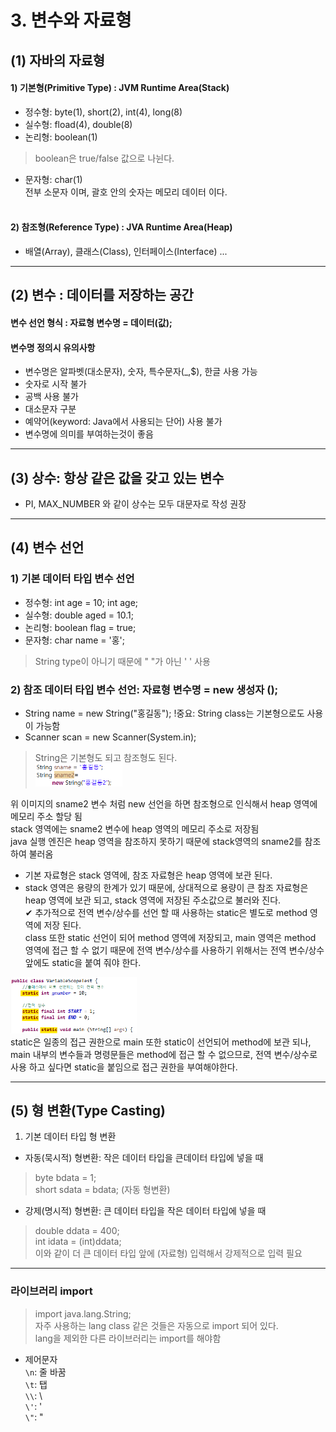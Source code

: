 # 3. 변수와 자료형<br>
## (1) 자바의 자료형
#### 1) 기본형(Primitive Type) : JVM Runtime Area(Stack)<br>
- 정수형: byte(1), short(2), int(4), long(8)<br>
- 실수형: fload(4), double(8)<br>
- 논리형: boolean(1)<br>
> boolean은 true/false 값으로 나뉜다.
- 문자형: char(1)<br>
전부 소문자 이며, 괄호 안의 숫자는 메모리 데이터 이다.<br><br>

#### 2) 참조형(Reference Type) : JVA Runtime Area(Heap)<br>
- 배열(Array), 클래스(Class), 인터페이스(Interface) ... <br>


***

## (2) 변수 : 데이터를 저장하는 공간
#### 변수 선언 형식 : 자료형 변수명 = 데이터(값);
#### 변수명 정의시 유의사항
- 변수명은 알파벳(대소문자), 숫자, 특수문자(_,$), 한글 사용 가능<br>
- 숫자로 시작 불가<br>
- 공백 사용 불가<br>
- 대소문자 구분<br>
- 예약어(keyword: Java에서 사용되는 단어) 사용 불가<br>
- 변수명에 의미를 부여하는것이 좋음<br>

***

## (3) 상수: 항상 같은 값을 갖고 있는 변수
- PI, MAX_NUMBER 와 같이 상수는 모두 대문자로 작성 권장<br>

***

## (4) 변수 선언
### 1) 기본 데이터 타입 변수 선언
- 정수형: int age = 10; int age;<br>
- 실수형: double aged = 10.1;<br>
- 논리형: boolean flag = true;<br>
- 문자형: char name = '홍';<br>
> String type이 아니기 때문에 " "가 아닌 ' ' 사용<br>

### 2) 참조 데이터 타입 변수 선언: 자료형 변수명 = new 생성자 ();
- String name = new String("홍길동"); !중요: String class는 기본형으로도 사용이 가능함
- Scanner scan = new Scanner(System.in);

> String은 기본형도 되고 참조형도 된다.<br>
<img src="../md_images/string.png" width="30%"><br>

위 이미지의 sname2 변수 처럼 new 선언을 하면 참조형으로 인식해서 heap 영역에 메모리 주소 할당 됨<br>
stack 영역에는 sname2 변수에 heap 영역의 메모리 주소로 저장됨<br>
java 실행 엔진은 heap 영역을 참조하지 못하기 때문에 stack영역의 sname2를 참조하여 불러옴<br>
- 기본 자료형은 stack 영역에, 참조 자료형은 heap 영역에 보관 된다.<br>
- stack 영역은 용량의 한계가 있기 때문에, 상대적으로 용량이 큰 참조 자료형은 heap 영역에 보관 되고, stack 영역에 저장된 주소값으로 불러와 진다.<br>
✔ 추가적으로 전역 변수/상수를 선언 할 때 사용하는 static은 별도로 method 영역에 저장 된다.<br>
class 또한 static 선언이 되어 method 영역에 저장되고, main 영역은 method 영역에 접근 할 수 없기 때문에 전역 변수/상수를 사용하기 위해서는 전역 변수/상수 앞에도 static을 붙여 줘야 한다.<br> 

<img src="../md_images/static.png" width="40%"><br>
static은 일종의 접근 권한으로 main 또한 static이 선언되어 method에 보관 되나, main 내부의 변수들과 명령문들은 method에 접근 할 수 없으므로, 전역 변수/상수로 사용 하고 싶다면 static을 붙임으로 접근 권한을 부여해야한다.<br>

***

## (5) 형 변환(Type Casting)
1) 기본 데이터 타입 형 변환
- 자동(묵시적) 형변환: 작은 데이터 타입을 큰데이터 타입에 넣을 때 
> byte bdata = 1; <br>short sdata = bdata; (자동 형변환)<br>
- 강제(명시적) 형변환: 큰 데이터 타입을 작은 데이터 타입에 넣을 때
> double ddata = 400; <br> int idata = (int)ddata; <br>이와 같이 더 큰 데이터 타입 앞에 (자료형) 입력해서 강제적으로 입력 필요

***

### 라이브러리 import
> import java.lang.String;<br>
자주 사용하는 lang class 같은 것들은 자동으로 import 되어 있다.<br>
lang을 제외한 다른 라이브러리는 import를 해야함<br>

- 제어문자<br>
`\n`: 줄 바꿈 <br>
`\t`: 탭 <br>
`\\`: \ <br>
`\'`: ' <br>
`\"`: " <br>
